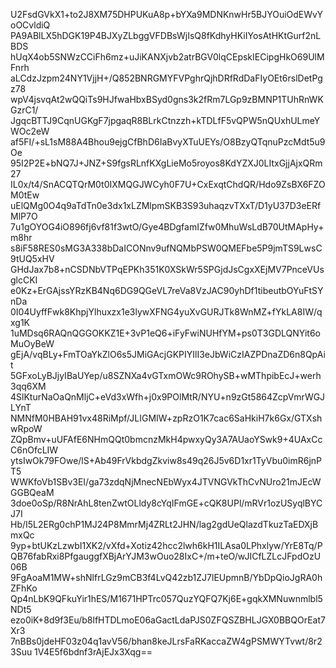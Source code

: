 U2FsdGVkX1+to2J8XM75DHPUKuA8p+bYXa9MDNKnwHr5BJYOuiOdEWvYoOCvldiQ
PA9ABlLX5hDGK19P4BJXyZLbggVFDBsWjIsQ8fKdhyHKiIYosAtHKtGurf2nLBDS
hUqX4ob5SNWzCCiFh6mz+uJiKANXjvb2atrBGV0lqCEpskIECipgHkO69UlMFnrh
aLCdzJzpm24NY1VjjH+/Q852BNRGMYFVPghrQjhDRfRdDaFIyOEt6rslDetPgz78
wpV4jsvqAt2wQQiTs9HJfwaHbxBSyd0gns3k2fRm7LGp9zBMNP1TUhRnWKGzrC1/
JgqcBTTJ9CqnUGKgF7jpgaqR8BLrkCtnzzh+kTDLfF5vQPW5nQUxhULmeYWOc2eW
af5FI/+sL1sM88A4Bhou9ejgCfBhD6IaBvyXTuUEYs/O8BzyQTqnuPzcMdt5u9Oe
95I2P2E+bNQ7J+JNZ+S9fgsRLnfKXgLieMo5royos8KdYZXJ0LItxGjjAjxQRm27
IL0x/t4/SnACQTQrM0t0IXMQGJWCyh0F7U+CxExqtChdQR/Hdo9ZsBX6FZOM0tEw
uElQMg0O4q9aTdTn0e3dx1xLZMlpmSKB3S93uhaqzvTXxT/D1yU37D3eERfMlP7O
7u1gOYOG4iO896fj6vf81f3wtO/Gye4BDgfamIZfw0MhuWsLdB70UtMApHy+m8hr
s8iF58RES0sMG3A338bDaICONnv9ufNQMbPSW0QMEFbe5P9jmTS9LwsC9tUQ5xHV
GHdJax7b8+nCSDNbVTPqEPKh351K0XSkWr5SPGjdJsCgxXEjMV7PnceVUsglcCKI
e0Kz+ErGAjssYRzKB4Nq6DG9QGeVL7reVa8VzJAC90yhDf1tibeutbOYuFtSYnDa
0I04UyffFwk8KhpjYlhuxzx1e3lywXFNG4yuXvGURJTk8WnMZ+fYkLA8IW/qxg1K
1uMDsq6RAQnQGGOKKZ1E+3vP1eQ6+iFyFwiNUHfYM+ps0T3GDLQNYit6oMuOyBeW
gEjA/vqBLy+FmTOaYkZlO6s5JMiGAcjGKPIYIlI3eJbWiCzIAZPDnaZD6n8QpAit
5GFxoLyBJjyIBaUYep/u8SZNXa4vGTxmOWc9ROhySB+wMThpibEcJ+werh3qq6XM
4SlKturNaOaQnMljC+eVd3xWfh+j0x9POlMtR/NYU+n9zGt5864ZcpVmrWGJLYnT
NMNfM0HBAH91vx48RiMpf/JLIGMIW+zpRzO1K7cac6SaHkiH7k6Gx/GTXshwRpoW
ZQpBmv+uUFAfE6NHmQQt0bmcnzMkH4pwxyQy3A7AUaoYSwk9+4UAxCcC6nOfcLIW
ytsIwOk79FOwe/lS+Ab49FrVkbdgZkviw8s49q26J5v6D1xr1TyVbu0imR6jnPT5
WWKfoVb1SBv3EI/ga73zdqNjMnecNEbWyx4JTVNGVkThCvNUro21mJEcWGGBQeaM
3doe0oSp/R8NrAhL8tenZwtOLldy8cYqIFmGE+cQK8UPl/mRVr1ozUSyqlBYCJ7I
Hb/I5L2ERg0chP1MJ24P8MmrMj4ZRLt2JHN/lag2gdUeQlazdTkuzTaEDXjBmxQc
9yp+btUKzLzwbI1XK2/vXfd+Xotiz42hcc2lwh6kH1ILAsa0LPhxlyw/YrE8Tq/P
QB76fabRxi8PfgauggfXBjArYJM3wOuo28IxC+/m+teO/wJICfLZLcJFpdOzU06B
9FgAoaM1MW+shNlfrLGz9mCB3f4LvQ42zb1ZJ7lEUpmnB/YbDpQioJgRA0hZFhKo
Qp4nLbK9QFkuYir1hES/M1671HPTrc057QuzYQFQ7Kj6E+gqkXMNuwnmlbl5NDt5
ezo0iK+8d9f3Eu/b8lfHTDLmoE06aGactLdaPJS0ZFQSZBHLJGX0BBQOrEat7Xr3
7nBBs0jdeHF03z04q1avV56/bhan8keJLrsFaRKaccaZW4gPSMWYTvwt/8r23Suu
1V4E5f6bdnf3rAjEJx3Xqg==
